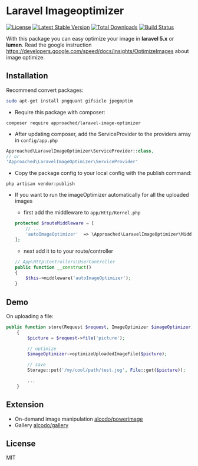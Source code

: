 # Laravel Imageoptimizer

[![License](https://poser.pugx.org/approached/laravel-image-optimizer/license)](https://packagist.org/packages/approached/laravel-image-optimizer)
[![Latest Stable Version](https://poser.pugx.org/approached/laravel-image-optimizer/v/stable)](https://packagist.org/packages/approached/laravel-image-optimizer)
[![Total Downloads](https://poser.pugx.org/approached/laravel-image-optimizer/downloads)](https://packagist.org/packages/approached/laravel-image-optimizer)
[![Build Status](https://travis-ci.org/approached/laravel-image-optimizer.svg)](https://travis-ci.org/approached/laravel-image-optimizer)

With this package you can easy optimize your image in **laravel 5.x** or **lumen**. Read the google instruction https://developers.google.com/speed/docs/insights/OptimizeImages about image optimize.

## Installation

Recommend convert packages:
```bash
sudo apt-get install pngquant gifsicle jpegoptim
```

- Require this package with composer:
```
composer require approached/laravel-image-optimizer
```

- After updating composer, add the ServiceProvider to the providers array in `config/app.php`
```php
Approached\LaravelImageOptimizer\ServiceProvider::class,
// or
'Approached\LaravelImageOptimizer\ServiceProvider'
```

- Copy the package config to your local config with the publish command:
```
php artisan vendor:publish
```

- If you want to run the imageOptimizer automatically for all the uploaded images

    * first add the middleware to `app/Http/Kernel.php`
    ```php
    protected $routeMiddleware = [
        // ...
        'autoImageOptimizer'  => \Approached\LaravelImageOptimizer\Middleware\AutoImageOptimizer::class,
    ];
    ```

    * next add it to to your route/controller
    ```php
    // App\Http\Controllers\UserController
    public function __construct()
    {
        $this->middleware('autoImageOptimizer');
    }
    ```

## Demo

On uploading a file:
```php
public function store(Request $request, ImageOptimizer $imageOptimizer)
    {
        $picture = $request->file('picture');

        // optimize
        $imageOptimizer->optimizeUploadedImageFile($picture);

        // save
        Storage::put('/my/cool/path/test.jog', File::get($picture));

        ...
    }
```

## Extension

- On-demand image manipulation [alcodo/powerimage](https://github.com/alcodo/powerimage)
- Gallery  [alcodo/gallery](https://github.com/alcodo/gallery)

## License
MIT

